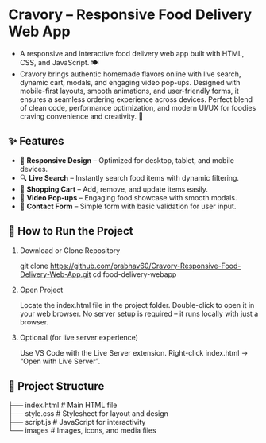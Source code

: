 # Cravory – Responsive Food Delivery Web App

* A responsive and interactive food delivery web app built with HTML, CSS, and JavaScript. 🍽️
* Cravory brings authentic homemade flavors online with live search, dynamic cart, modals, and engaging video pop-ups. Designed with mobile-first layouts, smooth animations, and user-friendly forms, it ensures a seamless ordering experience across devices. Perfect blend of clean code, performance optimization, and modern UI/UX for foodies craving convenience and creativity. 🚀




## ✨ Features  

- 📱 **Responsive Design** – Optimized for desktop, tablet, and mobile devices.  
- 🔍 **Live Search** – Instantly search food items with dynamic filtering.  
- 🛒 **Shopping Cart** – Add, remove, and update items easily.  
- 🎥 **Video Pop-ups** – Engaging food showcase with smooth modals.  
- 📧 **Contact Form** – Simple form with basic validation for user input.


<h2> 🚀 How to Run the Project </h2>

1) Download or Clone Repository

   git clone https://github.com/prabhav60/Cravory-Responsive-Food-Delivery-Web-App.git
   cd food-delivery-webapp

2) Open Project

   Locate the index.html file in the project folder.
   Double-click to open it in your web browser.
   No server setup is required – it runs locally with just a browser.

3) Optional (for live server experience)

   Use VS Code with the Live Server extension.
   Right-click index.html → “Open with Live Server”.
   


<h2> 📂 Project Structure </h2>

├── index.html        # Main HTML file  
├── style.css         # Stylesheet for layout and design  
├── script.js         # JavaScript for interactivity  
└── images            # Images, icons, and media files  








